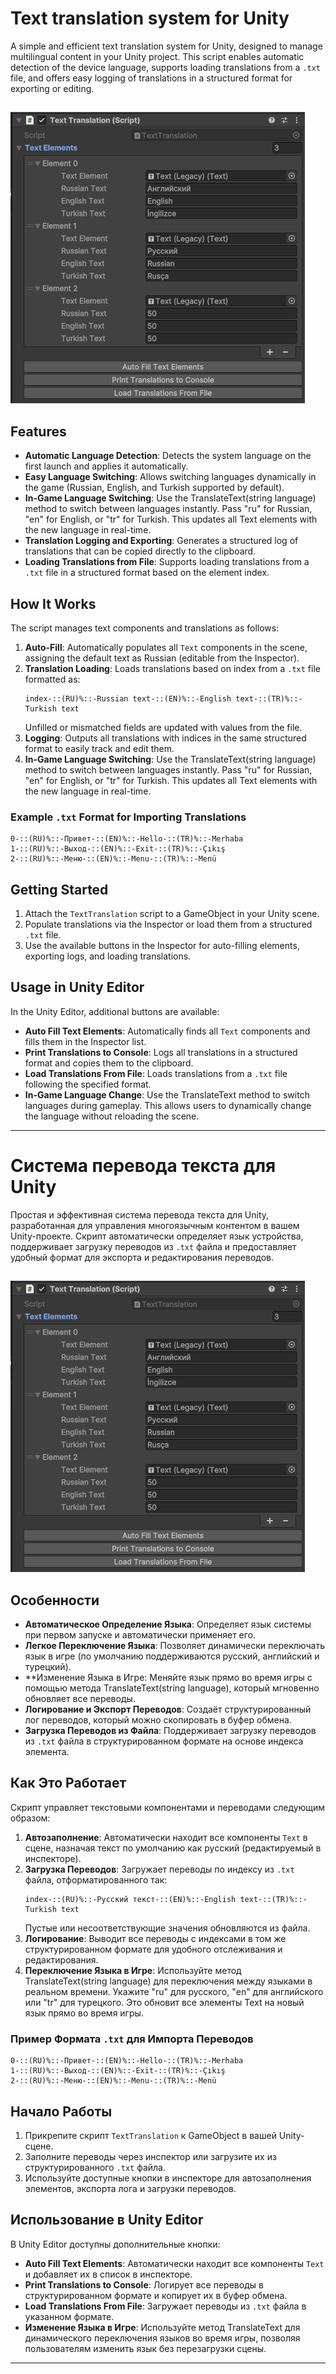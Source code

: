 # Text translation system for Unity

A simple and efficient text translation system for Unity, designed to manage multilingual content in your Unity project. This script enables automatic detection of the device language, supports loading translations from a `.txt` file, and offers easy logging of translations in a structured format for exporting or editing.
##
![Banner](inspector.png)
## Features

- **Automatic Language Detection**: Detects the system language on the first launch and applies it automatically.
- **Easy Language Switching**: Allows switching languages dynamically in the game (Russian, English, and Turkish supported by default).
- **In-Game Language Switching**: Use the TranslateText(string language) method to switch between languages instantly. Pass "ru" for Russian, "en" for English, or "tr" for Turkish. This updates all Text elements with the new language in real-time.
- **Translation Logging and Exporting**: Generates a structured log of translations that can be copied directly to the clipboard.
- **Loading Translations from File**: Supports loading translations from a `.txt` file in a structured format based on the element index.

## How It Works

The script manages text components and translations as follows:

1. **Auto-Fill**: Automatically populates all `Text` components in the scene, assigning the default text as Russian (editable from the Inspector).
2. **Translation Loading**: Loads translations based on index from a `.txt` file formatted as:
   ```
   index-::(RU)%::-Russian text-::(EN)%::-English text-::(TR)%::-Turkish text
   ```
   Unfilled or mismatched fields are updated with values from the file.
3. **Logging**: Outputs all translations with indices in the same structured format to easily track and edit them.
4. **In-Game Language Switching**: Use the TranslateText(string language) method to switch between languages instantly. Pass "ru" for Russian, "en" for English, or "tr" for Turkish. This updates all Text elements with the new language in real-time.

### Example `.txt` Format for Importing Translations

```
0-::(RU)%::-Привет-::(EN)%::-Hello-::(TR)%::-Merhaba
1-::(RU)%::-Выход-::(EN)%::-Exit-::(TR)%::-Çıkış
2-::(RU)%::-Меню-::(EN)%::-Menu-::(TR)%::-Menü
```

## Getting Started

1. Attach the `TextTranslation` script to a GameObject in your Unity scene.
2. Populate translations via the Inspector or load them from a structured `.txt` file.
3. Use the available buttons in the Inspector for auto-filling elements, exporting logs, and loading translations.

## Usage in Unity Editor

In the Unity Editor, additional buttons are available:
- **Auto Fill Text Elements**: Automatically finds all `Text` components and fills them in the Inspector list.
- **Print Translations to Console**: Logs all translations in a structured format and copies them to the clipboard.
- **Load Translations From File**: Loads translations from a `.txt` file following the specified format.
- **In-Game Language Change**: Use the TranslateText method to switch languages during gameplay. This allows users to dynamically change the language without reloading the scene.

---

# Система перевода текста для Unity

Простая и эффективная система перевода текста для Unity, разработанная для управления многоязычным контентом в вашем Unity-проекте. Скрипт автоматически определяет язык устройства, поддерживает загрузку переводов из `.txt` файла и предоставляет удобный формат для экспорта и редактирования переводов.
##
![Banner](inspector.png)
## Особенности

- **Автоматическое Определение Языка**: Определяет язык системы при первом запуске и автоматически применяет его.
- **Легкое Переключение Языка**: Позволяет динамически переключать язык в игре (по умолчанию поддерживаются русский, английский и турецкий).
- **Изменение Языка в Игре: Меняйте язык прямо во время игры с помощью метода TranslateText(string language), который мгновенно обновляет все переводы.
- **Логирование и Экспорт Переводов**: Создаёт структурированный лог переводов, который можно скопировать в буфер обмена.
- **Загрузка Переводов из Файла**: Поддерживает загрузку переводов из `.txt` файла в структурированном формате на основе индекса элемента.

## Как Это Работает

Скрипт управляет текстовыми компонентами и переводами следующим образом:

1. **Автозаполнение**: Автоматически находит все компоненты `Text` в сцене, назначая текст по умолчанию как русский (редактируемый в инспекторе).
2. **Загрузка Переводов**: Загружает переводы по индексу из `.txt` файла, отформатированного так:
   ```
   index-::(RU)%::-Русский текст-::(EN)%::-English text-::(TR)%::-Turkish text
   ```
   Пустые или несоответствующие значения обновляются из файла.
3. **Логирование**: Выводит все переводы с индексами в том же структурированном формате для удобного отслеживания и редактирования.
4. **Переключение Языка в Игре**: Используйте метод TranslateText(string language) для переключения между языками в реальном времени. Укажите "ru" для русского, "en" для английского или "tr" для турецкого. Это обновит все элементы Text на новый язык прямо во время игры.

### Пример Формата `.txt` для Импорта Переводов

```
0-::(RU)%::-Привет-::(EN)%::-Hello-::(TR)%::-Merhaba
1-::(RU)%::-Выход-::(EN)%::-Exit-::(TR)%::-Çıkış
2-::(RU)%::-Меню-::(EN)%::-Menu-::(TR)%::-Menü
```

## Начало Работы

1. Прикрепите скрипт `TextTranslation` к GameObject в вашей Unity-сцене.
2. Заполните переводы через инспектор или загрузите их из структурированного `.txt` файла.
3. Используйте доступные кнопки в инспекторе для автозаполнения элементов, экспорта лога и загрузки переводов.

## Использование в Unity Editor

В Unity Editor доступны дополнительные кнопки:
- **Auto Fill Text Elements**: Автоматически находит все компоненты `Text` и добавляет их в список в инспекторе.
- **Print Translations to Console**: Логирует все переводы в структурированном формате и копирует их в буфер обмена.
- **Load Translations From File**: Загружает переводы из `.txt` файла в указанном формате.
- **Изменение Языка в Игре**: Используйте метод TranslateText для динамического переключения языков во время игры, позволяя пользователям изменить язык без перезагрузки сцены.
--- 

